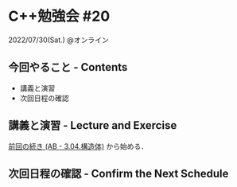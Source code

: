 # C++勉強会 #20

2022/07/30(Sat.) @オンライン

## 今回やること - Contents

- 講義と演習
- 次回日程の確認

## 講義と演習 - Lecture and Exercise

[前回の続き (AB - 3.04.構造体)](https://atcoder.jp/contests/apg4b/tasks/APG4b_ab) から始める．

## 次回日程の確認 - Confirm the Next Schedule
